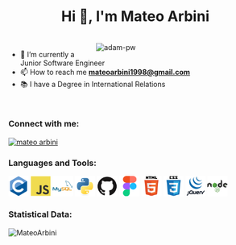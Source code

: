 <h1 align="center">Hi 👋, I'm Mateo Arbini</h1>
<br>

<img align="right" width=330px src="https://github.com/Adam-pw/Adam-pw/blob/main/animation_500_kxa883sd.gif" alt="adam-pw" />

- 🌱 I’m currently a Junior Software Engineer
- 📫 How to reach me **mateoarbini1998@gmail.com**
- 📚 I have a Degree in International Relations

<br>

<h3 align="left">Connect with me:</h3>
<a href="https://www.linkedin.com/in/mateo-arbini-1493691a8/" target="blank">
<img align="center" src="https://raw.githubusercontent.com/rahuldkjain/github-profile-readme-generator/master/src/images/icons/Social/linked-in-alt.svg" alt="mateo arbini" width="40" /> </a>



<h3 align="left">Languages and Tools:</h3>
<img src="https://raw.githubusercontent.com/devicons/devicon/master/icons/c/c-original.svg" alt="c" width="40"/>
<img src="https://raw.githubusercontent.com/devicons/devicon/master/icons/javascript/javascript-original.svg" alt="javascript" width="40"/>
<img src="https://raw.githubusercontent.com/devicons/devicon/master/icons/mysql/mysql-original-wordmark.svg" alt="mysql" width="40"/>
<img src="https://raw.githubusercontent.com/devicons/devicon/master/icons/python/python-original.svg" alt="python" width="40"/>
<img src="https://github.com/devicons/devicon/blob/master/icons/github/github-original.svg" alt="github" width="40"/>
<img src="https://github.com/devicons/devicon/blob/master/icons/figma/figma-original.svg" alt="figma" width="40"/>
<img src="https://github.com/devicons/devicon/blob/master/icons/html5/html5-original-wordmark.svg" alt="html" width="40"/>
<img src="https://github.com/devicons/devicon/blob/master/icons/css3/css3-original-wordmark.svg" alt="css" width="40"/>
<img src="https://github.com/devicons/devicon/blob/master/icons/jquery/jquery-original-wordmark.svg" alt="JQuery" width="40"/>
<img src="https://github.com/devicons/devicon/blob/master/icons/nodejs/nodejs-original-wordmark.svg" alt="NodeJS" width="40"/>
  
<h3>Statistical Data:</h3>
<img align="center" src="https://github-readme-stats.vercel.app/api/top-langs?username=MateoArbini&show_icons=true&locale=en&bg_color=0d1117&text_color=ffffff&layout=compact"
alt="MateoArbini" bg_color=#808080/>
